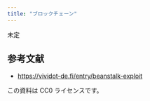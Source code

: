 ```yaml
---
title: "ブロックチェーン"
---
```


未定

## 参考文献
- https://vividot-de.fi/entry/beanstalk-exploit

この資料は CC0 ライセンスです。